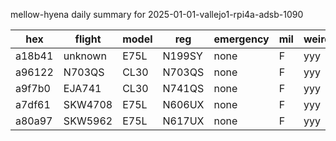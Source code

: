 mellow-hyena daily summary for 2025-01-01-vallejo1-rpi4a-adsb-1090

|hex|flight|model|reg|emergency|mil|weirdo|
|--|--|--|--|--|--|--|
|a18b41|unknown|E75L|N199SY|none|F|yyy|
|a96122|N703QS|CL30|N703QS|none|F|yyy|
|a9f7b0|EJA741|CL30|N741QS|none|F|yyy|
|a7df61|SKW4708|E75L|N606UX|none|F|yyy|
|a80a97|SKW5962|E75L|N617UX|none|F|yyy|
